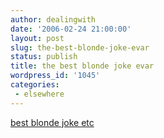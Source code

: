 ```yaml
---
author: dealingwith
date: '2006-02-24 21:00:00'
layout: post
slug: the-best-blonde-joke-evar
status: publish
title: the best blonde joke evar
wordpress_id: '1045'
categories:
 - elsewhere
---
```


[best blonde joke etc][1]

   [1]: http://julievw.blogspot.com/2006/01/joke-here-you-go-folks-best-blonde.html

